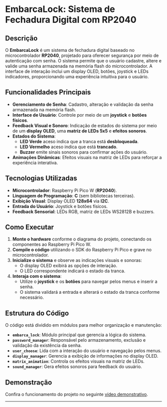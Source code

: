 # EmbarcaLock: Sistema de Fechadura Digital com RP2040

## Descrição
O **EmbarcaLock** é um sistema de fechadura digital baseado no microcontrolador **RP2040**, projetado para oferecer segurança por meio de autenticação com senha. O sistema permite que o usuário cadastre, altere e valide uma senha armazenada na memória flash do microcontrolador. A interface de interação inclui um display OLED, botões, joystick e LEDs indicadores, proporcionando uma experiência intuitiva para o usuário.

## Funcionalidades Principais
- **Gerenciamento de Senha**: Cadastro, alteração e validação da senha armazenada na memória flash.
- **Interface de Usuário**: Controle por meio de um **joystick** e **botões físicos**.
- **Feedback Visual e Sonoro**: Indicação de estados do sistema por meio de um **display OLED**, uma **matriz de LEDs 5x5** e **efeitos sonoros**.
- **Estados do Sistema**:
  - **LED Verde** aceso indica que a tranca está **desbloqueada**.
  - **LED Vermelho** aceso indica que está **trancado**.
  - **Buzzer** emite sinais sonoros para confirmar ações do usuário.
- **Animações Dinâmicas**: Efeitos visuais na matriz de LEDs para reforçar a experiência interativa.

## Tecnologias Utilizadas
- **Microcontrolador**: Raspberry Pi Pico W (**RP2040**).
- **Linguagem de Programação**: **C** (sem bibliotecas terceiras).
- **Exibição Visual**: Display OLED **128x64** via **I2C**.
- **Entrada do Usuário**: Joystick e botões físicos.
- **Feedback Sensorial**: LEDs RGB, matriz de LEDs WS2812B e buzzers.

## Como Executar
1. **Monte o hardware** conforme o diagrama do projeto, conectando os componentes ao Raspberry Pi Pico W.
2. **Compile o código** utilizando o SDK do Raspberry Pi Pico e grave no microcontrolador.
3. **Inicialize o sistema** e observe as indicações visuais e sonoras:
   - O display OLED exibirá as opções de interação.
   - O LED correspondente indicará o estado da tranca.
4. **Interaja com o sistema**:
   - Utilize o **joystick** e os **botões** para navegar pelos menus e inserir a senha.
   - O sistema validará a entrada e alterará o estado da tranca conforme necessário.

## Estrutura do Código
O código está dividido em módulos para melhor organização e manutenção:

- **`embarca_lock`**: Módulo principal que gerencia a lógica do sistema.
- **`password_manager`**: Responsável pelo armazenamento, exclusão e validação da existência da senha.
- **`user_choose`**: Lida com a interação do usuário e navegação pelos menus.
- **`display_manager`**: Gerencia a exibição de informações no display OLED.
- **`matrix_animation`**: Controla os efeitos visuais na matriz de LEDs.
- **`sound_manager`**: Gera efeitos sonoros para feedback do usuário.

## Demonstração
Confira o funcionamento do projeto no seguinte [vídeo demonstrativo](https://drive.google.com/file/d/1nqWDOMA-obum3F-YeDDS868urNKg0rrV/view?usp=sharing).

---
